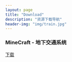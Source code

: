 ```yaml
---
layout: page
title: "Download"
description: "资源下载导航"
header-img: "img/train.jpg"
---
```



### MineCraft - 地下交通系统
[下载](https://github.com/download/minecraft_subway.7z) 

